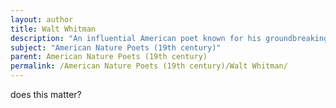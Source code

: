 ```yaml
---
layout: author
title: Walt Whitman
description: "An influential American poet known for his groundbreaking collection 'Leaves of Grass', Whitman's work celebrates the beauty of nature and the interconnection of humanity and the natural world."
subject: "American Nature Poets (19th century)"
parent: American Nature Poets (19th century)
permalink: /American Nature Poets (19th century)/Walt Whitman/
---
```


does this matter?
